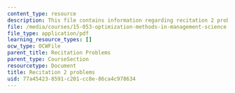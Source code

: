 ```yaml
---
content_type: resource
description: This file contains information regarding recitation 2 problems.
file: /media/courses/15-053-optimization-methods-in-management-science-spring-2013/77a454238591c201cc8e86ca4c978634_MIT15_053S13_rec02.pdf
file_type: application/pdf
learning_resource_types: []
ocw_type: OCWFile
parent_title: Recitation Problems
parent_type: CourseSection
resourcetype: Document
title: Recitation 2 problems
uid: 77a45423-8591-c201-cc8e-86ca4c978634
---
```

